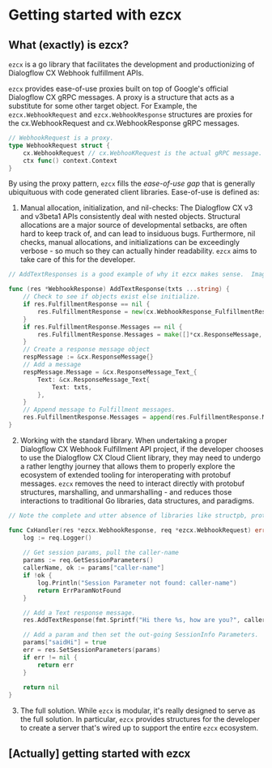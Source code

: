 # Getting started with ezcx
## What (exactly) is ezcx?
`ezcx` is a go library that facilitates the development and productionizing of Dialogflow CX Webhook fulfillment APIs.

`ezcx` provides ease-of-use proxies built on top of Google's official Dialogflow CX gRPC messages.  A proxy is a structure that acts as a substitute for some other target object.  For Example, the `ezcx.WebhookRequest` and `ezcx.WebhookResponse` structures are proxies for the cx.WebhookRequest and cx.WebhookResponse gRPC messages.  

```go
// WebhookRequest is a proxy. 
type WebhookRequest struct {
	cx.WebhookRequest // cx.WebhooKRequest is the actual gRPC message.
	ctx func() context.Context
}
```

By using the proxy pattern, `ezcx` fills the *ease-of-use gap* that is generally ubiquituous with code generated client libraries.  Ease-of-use is defined as:

1. Manual allocation, initialization, and nil-checks: The Dialogflow CX v3 and v3beta1 APIs consistently deal with nested objects. Structural allocations are a major source of developmental setbacks, are often hard to keep track of, and can lead to insiduous bugs.  Furthermore, nil checks, manual allocations, and initializations can be exceedingly verbose - so much so they can actually hinder readability.  `ezcx` aims to take care of this for the developer. 

```go
// AddTextResponses is a good example of why it ezcx makes sense.  Imagine having to re-write all this boiler plate every time you have a new virtual agent project..!

func (res *WebhookResponse) AddTextResponse(txts ...string) {
	// Check to see if objects exist else initialize.
    if res.FulfillmentResponse == nil {
		res.FulfillmentResponse = new(cx.WebhookResponse_FulfillmentResponse)
	}
	if res.FulfillmentResponse.Messages == nil {
		res.FulfillmentResponse.Messages = make([]*cx.ResponseMessage, 0)
	}
    // Create a response message object
	respMessage := &cx.ResponseMessage{}
    // Add a message
	respMessage.Message = &cx.ResponseMessage_Text_{
		Text: &cx.ResponseMessage_Text{
			Text: txts,
		},
	}
    // Append message to Fulfillment messages.
	res.FulfillmentResponse.Messages = append(res.FulfillmentResponse.Messages, respMessage)
}
```

2. Working with the standard library.  When undertaking a proper Dialogflow CX Webhook Fulfillment API project, if the developer chooses to use the Dialogflow CX Cloud Client library, they may need to undergo a rather lengthy journey that allows them to properly explore the ecosystem of extended tooling for interoperating with protobuf messages.  `ezcx` removes the need to interact directly with protobuf structures, marshalling, and unmarshalling - and reduces those interactions to  traditional Go libraries, data structures, and paradigms.  

```go
// Note the complete and utter absence of libraries like structpb, protojson, and other gRPC specific libraries.  

func CxHandler(res *ezcx.WebhookResponse, req *ezcx.WebhookRequest) error {
	log := req.Logger()
	
    // Get session params, pull the caller-name
    params := req.GetSessionParameters()
	callerName, ok := params["caller-name"]
    if !ok {
        log.Println("Session Parameter not found: caller-name")
        return ErrParamNotFound
    }

    // Add a Text response message.
	res.AddTextResponse(fmt.Sprintf("Hi there %s, how are you?", callerName))

    // Add a param and then set the out-going SessionInfo Parameters.
	params["saidHi"] = true 
    err = res.SetSessionParameters(params)
	if err != nil {
		return err
	}
	
    return nil
}
```

3. The full solution.  While `ezcx` is modular, it's really designed to serve as the full solution.  In particular, `ezcx` provides structures for the developer to create a server that's wired up to support the entire `ezcx` ecosystem.   

## [Actually] getting started with ezcx
